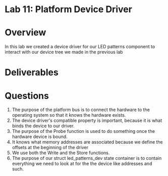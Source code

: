 # Lab 11: Platform Device Driver

# Overview
In this lab we created a device driver for our LED patterns component to interact with our device tree we made in the previous lab

# Deliverables

# Questions

1. The purpose of the platform bus is to connect the hardware to the operating system so that it knows the hardware exists.
2. The device driver's compatible property is important, because it is what binds the device to our driver.
3. The purpose of the Probe function is used to do something once the hardware device is bound.
4. It knows what memory addresses are associated because we define the offsets at the beginning of the driver
5. We use both the Write and the Store functions.
6. The purpose of our struct led_patterns_dev state container is to contain everything we need to look at for the the device like addresses and such.
